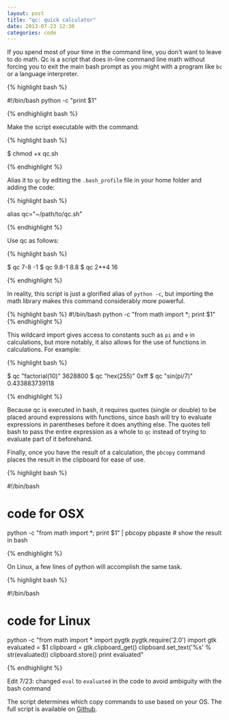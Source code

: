 ```yaml
---
layout: post
title: "qc: quick calculator"
date: 2013-07-23 12:30
categories: code
---
```


If you spend most of your time in the command line, you don't want to leave to do math. Qc is a script that does in-line command line math without forcing you to exit the main bash prompt as you might with a program like `bc` or a language interpreter.

{% highlight bash %}

#!/bin/bash
python -c "print $1"

{% endhighlight bash %}

Make the script executable with the command:

{% highlight bash %}

$ chmod +x qc.sh

{% endhighlight %}

Alias it to `qc` by editing the `.bash_profile` file in your home folder and adding the code:

{% highlight bash %}

alias qc="~/path/to/qc.sh"

{% endhighlight %}


Use qc as follows:

{% highlight bash %}

$ qc 7-8
-1
$ qc 9.8-1
8.8
$ qc 2**4
16

{% endhighlight %}

In reality, this script is just a glorified alias of `python -c`, but importing the math library makes this command considerably more powerful.

{% highlight bash %}
#!/bin/bash
python -c "from math import *; print $1"
{% endhighlight %}

This wildcard import gives access to constants such as `pi` and `e` in calculations, but more notably, it also allows for the use of functions in calculations. For example:

{% highlight bash %}

$ qc "factorial(10)"
3628800
$ qc "hex(255)"
0xff
$ qc "sin(pi/7)"
0.433883739118

{% endhighlight %}

Because qc is executed in bash, it requires quotes (single or double) to be placed around expressions with functions, since bash will try to evaluate expressions in parentheses before it does anything else. The quotes tell bash to pass the entire expression as a whole to `qc` instead of trying to evaluate part of it beforehand.

Finally, once you have the result of a calculation, the `pbcopy` command places the result in the clipboard for ease of use.

{% highlight bash %}

#!/bin/bash
# code for OSX
python -c "from math import *; print $1" | pbcopy
pbpaste # show the result in bash

{% endhighlight %}

On Linux, a few lines of python will accomplish the same task.

{% highlight bash %}

#!/bin/bash
# code for Linux 
python -c "from math import *
import pygtk
pygtk.require('2.0')
import gtk
evaluated = $1
clipboard = gtk.clipboard_get()
clipboard.set_text('%s' % str(evaluated))
clipboard.store()
print evaluated"

{% endhighlight %}

Edit 7/23: changed `eval` to `evaluated` in the code to avoid ambiguity with the bash command

The script determines which copy commands to use based on your OS. The full script is available on [Github](https://github.com/danielcorin/qc).
